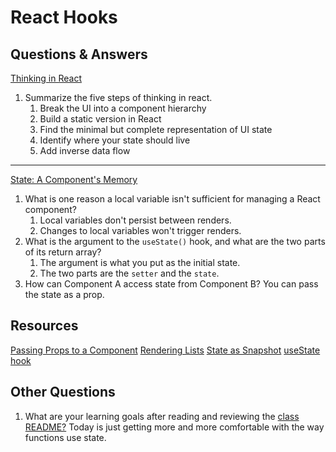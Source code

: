 # React Hooks

## Questions & Answers

[Thinking in React](https://react.dev/learn/thinking-in-react)

1. Summarize the five steps of thinking in react.
     1. Break the UI into a component hierarchy
     2. Build a static version in React
     3. Find the minimal but complete representation of UI state
     4. Identify where your state should live
     5. Add inverse data flow

---

[State: A Component's Memory](https://react.dev/learn/state-a-components-memory)

1. What is one reason a local variable isn't sufficient for managing a React component?
    1. Local variables don't persist between renders.
    2. Changes to local variables won't trigger renders.
2. What is the argument to the `useState()` hook, and what are the two parts of
its return array?
    1. The argument is what you put as the initial state.
    2. The two parts are the `setter` and the `state`.
3. How can Component A access state from Component B?
You can pass the state as a prop.

## Resources

[Passing Props to a Component](https://react.dev/learn/passing-props-to-a-component)
[Rendering Lists](https://react.dev/learn/rendering-lists)
[State as Snapshot](https://react.dev/learn/state-as-a-snapshot)
[useState hook](https://react.dev/reference/react/useState)

## Other Questions

1. What are your learning goals after reading and reviewing the [class README?](https://codefellows.github.io/code-401-javascript-guide/curriculum/class-27/)
Today is just getting more and more comfortable with the way functions use state.
